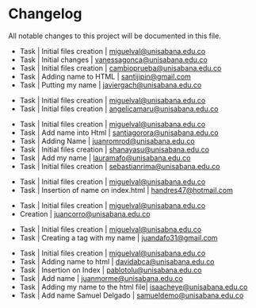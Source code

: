 # Changelog

All notable changes to this project will be documented in this file.
* Task | Initial files creation | miguelval@unisabana.edu.co
* Task | Initial changes | vanessagonca@unisabana.edu.co
* Task | Initial files creation | cambioprueba@unisabana.edu.co
* Task | Adding name to HTML    | santijipin@gmail.com
* Task | Putting my name | javiergach@unisabana.edu.co
- Task | Initial files creation | miguelval@unisabana.edu.co
- Task | Initial files creation | angelicamaru@unisabana.edu.co
* Task | Initial files creation | miguelval@unisabana.edu.co
* Task | Add name into Html | santiagorora@unisabana.edu.co
* Task | Adding Name | juanromrod@unisabana.edu.co
* Task | Initial files creation | shanayasu@unisabana.edu.co
* Task | Add my name | lauramafo@unisabana.edu.co
* Task | Initial files creation | sebastianrima@unisabana.edu.co
- Task | Initial files creation | miguelval@unisabana.edu.co
- Task | Insertion of name on index.html | handres47@hotmail.com
* Task | Initial files creation | miguelval@unisabana.edu.co
* Creation | juancorro@unisabana.edu.co
- Task | Initial files creation | miguelval@unisabna.edu.co
- Task | Creating a tag with my name | juandafo31@gmail.com
* Task | Initial files creation | miguelval@unisabana.edu.co
* Task | Adding name to html | davidabca@unisabana.edu.co
* Task | Insertion on Index | pablotolu@unisabana.edu.co
* Task | Add name | juanmorme@unisabana.edu.co
* Task | Adding my name to the html file| isaacheye@unisabana.edu.co
* Task | Add name Samuel Delgado | samueldemo@unisabana.edu.co

